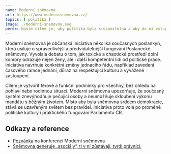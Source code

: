 ```yaml
---
name: Moderní sněmovna
url: https://www.modernisnemovna.cz/
topics: [ politika ]
image: ./moderni-snemovna.svg
perex: Naším cílem je, aby politika byla srozumitelná a aby do ní vstupovali lidé, kterým dává smysl věnovat svůj čas a zkušenosti této zemi a jejím občanům.
---
```


Moderní sněmovna je občanská iniciativa několika současných poslankyň, která usiluje o spravedlivější a předvídatelnější fungování Poslanecké sněmovny. Vyvolala debatu o tom, jak toxické a chaotické prostředí dolní komory odrazuje nejen ženy, ale i další kompetentní lidi od politické práce. Iniciativa navrhuje konkrétní změny jednacího řádu, například zavedení časového rámce jednání, důraz na respektující kulturu a vyvážené zastoupení.

Cílem je vytvořit férové a funkční podmínky pro všechny, bez ohledu na pohlaví nebo rodinnou situaci. Moderní sněmovna upozorňuje, že současný systém znevýhodňuje pečující osoby a neumožňuje skloubení výkonu mandátu s běžným životem. Místo aby byla sněmovna srdcem demokracie, stává se uzavřeným světem bez pravidel. Iniciativa proto volá po proměně politické kultury i praktického fungování Parlamentu ČR.

## Odkazy a reference

 - [Pozvánka](https://www.psp.cz/sqw/text/orig2.sqw?idd=253413) na konferenci Moderní sněmovna
 - [Sněmovna generuje „asociály“, ti v ní zůstávají, tvrdí právníci.](https://cnn.iprima.cz/snemovna-generuje-asocialy-kteri-v-ni-zustavaji-shoduji-se-odbornici-a-navrhuji-sekat-casy-recnikum-474200)
